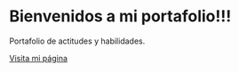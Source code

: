 # Bienvenidos a mi portafolio!!!

Portafolio de actitudes y habilidades.

[Visita mi página](http://www.google.com)
